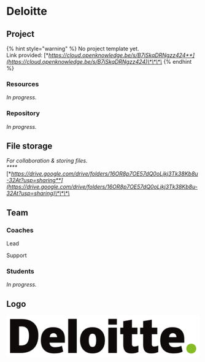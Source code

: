 # Deloitte

## Project

{% hint style="warning" %}
No project template yet.  
Link provided: [**https://cloud.openknowledge.be/s/B7iSkqDRNgzz424**](https://cloud.openknowledge.be/s/B7iSkqDRNgzz424)\*\*\*\*
{% endhint %}

### Resources

_In progress._

### Repository

_In progress._

## File storage

_For collaboration & storing files.  
****_[**https://drive.google.com/drive/folders/16OR8p7OE57dQ0oLjkj3Tk38Kb8u-32At?usp=sharing**](https://drive.google.com/drive/folders/16OR8p7OE57dQ0oLjkj3Tk38Kb8u-32At?usp=sharing)\*\*\*\*

## Team

### Coaches

Lead

Support

### Students

_In progress._

## Logo

![](../.gitbook/assets/deloitte-logo%20%281%29.svg)





